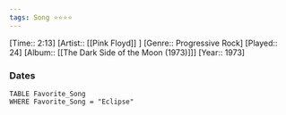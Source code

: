 ```yaml
---
tags: Song ⭐⭐⭐⭐ 
---
```

[Time:: 2:13]
[Artist:: [[Pink Floyd]] ]
[Genre:: Progressive Rock]
[Played:: 24]
[Album:: [[The Dark Side of the Moon (1973)]]]
[Year:: 1973]
### Dates
````dataview
TABLE Favorite_Song
WHERE Favorite_Song = "Eclipse"
````